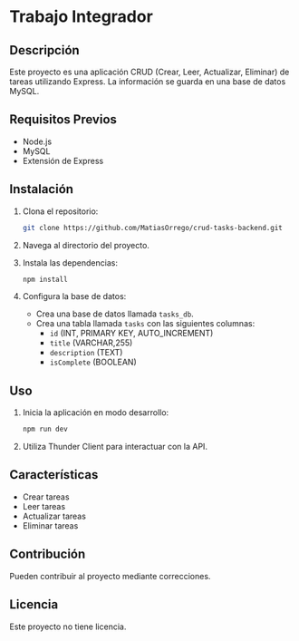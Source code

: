 # Trabajo Integrador

## Descripción

Este proyecto es una aplicación CRUD (Crear, Leer, Actualizar, Eliminar) de tareas utilizando Express. La información se guarda en una base de datos MySQL.

## Requisitos Previos

- Node.js
- MySQL
- Extensión de Express

## Instalación

1. Clona el repositorio:
   ```bash
   git clone https://github.com/MatiasOrrego/crud-tasks-backend.git
   ```
2. Navega al directorio del proyecto.
 
3. Instala las dependencias:
   ```bash
   npm install
   ```
4. Configura la base de datos:
   * Crea una base de datos llamada `tasks_db`.
   * Crea una tabla llamada `tasks` con las siguientes columnas:
      * `id` (INT, PRIMARY KEY, AUTO_INCREMENT)
      * `title` (VARCHAR,255)
      * `description` (TEXT)
      * `isComplete` (BOOLEAN)

## Uso

1. Inicia la aplicación en modo desarrollo:
   ```bash
   npm run dev
   ```
2. Utiliza Thunder Client para interactuar con la API.

## Características

* Crear tareas
* Leer tareas
* Actualizar tareas
* Eliminar tareas

## Contribución

Pueden contribuir al proyecto mediante correcciones.

## Licencia

Este proyecto no tiene licencia.